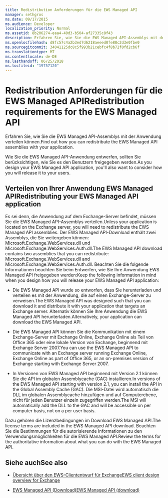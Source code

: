 ```yaml
---
title: Redistribution Anforderungen für die EWS Managed API
manager: sethgros
ms.date: 09/17/2015
ms.audience: Developer
localization_priority: Normal
ms.assetid: 8b206274-eaa4-40d3-b504-af27335c8f43
description: Erfahren Sie, wie Sie die EWS Managed API-Assemblys mit der Anwendung verteilen können.
ms.openlocfilehash: d8fc57c4a2b3ed7d6218aeeed0fe88c2d3e0fbe0
ms.sourcegitcommit: 34041125dc8c5f993b21cebfc4f8b72f0fd2cb6f
ms.translationtype: MT
ms.contentlocale: de-DE
ms.lasthandoff: 06/25/2018
ms.locfileid: "19757120"
---
```

# <a name="redistribution-requirements-for-the-ews-managed-api"></a><span data-ttu-id="9d1d7-103">Redistribution Anforderungen für die EWS Managed API</span><span class="sxs-lookup"><span data-stu-id="9d1d7-103">Redistribution requirements for the EWS Managed API</span></span>

<span data-ttu-id="9d1d7-104">Erfahren Sie, wie Sie die EWS Managed API-Assemblys mit der Anwendung verteilen können.</span><span class="sxs-lookup"><span data-stu-id="9d1d7-104">Find out how you can redistribute the EWS Managed API assemblies with your application.</span></span>
  
<span data-ttu-id="9d1d7-105">Wie Sie die EWS Managed API-Anwendung entwerfen, sollten Sie berücksichtigen, wie Sie es den Benutzern freigegeben werden.</span><span class="sxs-lookup"><span data-stu-id="9d1d7-105">As you design your EWS Managed API application, you'll also want to consider how you will release it to your users.</span></span> 
  
## <a name="redistributing-your-ews-managed-api-application"></a><span data-ttu-id="9d1d7-106">Verteilen von Ihrer Anwendung EWS Managed API</span><span class="sxs-lookup"><span data-stu-id="9d1d7-106">Redistributing your EWS Managed API application</span></span>

<span data-ttu-id="9d1d7-107">Es sei denn, die Anwendung auf dem Exchange-Server befindet, müssen Sie die EWS Managed API-Assemblys verteilen.</span><span class="sxs-lookup"><span data-stu-id="9d1d7-107">Unless your application is located on the Exchange server, you will need to redistribute the EWS Managed API assemblies.</span></span> <span data-ttu-id="9d1d7-108">Der EWS Managed API-Download enthält zwei Assemblys, die Sie weitergeben können: Microsoft.Exchange.WebServices.dll und Microsoft.Exchange.WebServices.Auth.dll.</span><span class="sxs-lookup"><span data-stu-id="9d1d7-108">The EWS Managed API download contains two assemblies that you can redistribute: Microsoft.Exchange.WebServices.dll and Microsoft.Exchange.WebServices.Auth.dll.</span></span> <span data-ttu-id="9d1d7-109">Beachten Sie die folgende Informationen beachten Sie beim Entwerfen, wie Sie Ihre Anwendung EWS Managed API freigegeben werden:</span><span class="sxs-lookup"><span data-stu-id="9d1d7-109">Keep the following information in mind when you design how you will release your EWS Managed API application:</span></span>
  
- <span data-ttu-id="9d1d7-110">Die EWS Managed API wurde so entworfen, dass Sie herunterladen und verteilen es mit der Anwendung, die auf einen Exchange-Server zu verweisen.</span><span class="sxs-lookup"><span data-stu-id="9d1d7-110">The EWS Managed API was designed such that you can download it and distribute it with your application that targets an Exchange server.</span></span> <span data-ttu-id="9d1d7-111">Alternativ können Sie Ihre Anwendung die EWS Managed API herunterladen.</span><span class="sxs-lookup"><span data-stu-id="9d1d7-111">Alternatively, your application can download the EWS Managed API.</span></span>
    
- <span data-ttu-id="9d1d7-112">Die EWS Managed API können Sie die Kommunikation mit einem Exchange-Server mit Exchange Online, Exchange Online als Teil von Office 365 oder eine lokale Version von Exchange, beginnend mit Exchange Server 2007.</span><span class="sxs-lookup"><span data-stu-id="9d1d7-112">You can use the EWS Managed API to communicate with an Exchange server running Exchange Online, Exchange Online as part of Office 365, or an on-premises version of Exchange starting with Exchange Server 2007.</span></span>
    
- <span data-ttu-id="9d1d7-113">In Versionen von EWS Managed API beginnend mit Version 2.1 können Sie die API im globalen Assemblycache (GAC) installieren.</span><span class="sxs-lookup"><span data-stu-id="9d1d7-113">In versions of the EWS Managed API starting with version 2.1, you can install the API in the Global Assembly Cache (GAC).</span></span> <span data-ttu-id="9d1d7-114">Die MSI-Datei wird automatisch die DLL im globalen Assemblycache hinzufügen und auf Computerebene, nicht für jeden Benutzer einzeln zugegriffen werden.</span><span class="sxs-lookup"><span data-stu-id="9d1d7-114">The MSI will automatically add the DLL to the GAC and will be accessible on per computer basis, not on a per user basis.</span></span>
    
<span data-ttu-id="9d1d7-115">Dazu gehören die Lizenzbedingungen im Download EWS Managed API.</span><span class="sxs-lookup"><span data-stu-id="9d1d7-115">The license terms are included in the EWS Managed API download.</span></span> <span data-ttu-id="9d1d7-116">Beachten Sie die Bestimmungen für die autorisierende Informationen zu den Verwendungsmöglichkeiten für die EWS Managed API.</span><span class="sxs-lookup"><span data-stu-id="9d1d7-116">Review the terms for the authoritative information about what you can do with the EWS Managed API.</span></span>
  
## <a name="see-also"></a><span data-ttu-id="9d1d7-117">Siehe auch</span><span class="sxs-lookup"><span data-stu-id="9d1d7-117">See also</span></span>


- [<span data-ttu-id="9d1d7-118">Übersicht über den EWS-Cliententwurf für Exchange</span><span class="sxs-lookup"><span data-stu-id="9d1d7-118">EWS client design overview for Exchange</span></span>](ews-client-design-overview-for-exchange.md)
    
- [<span data-ttu-id="9d1d7-119">EWS Managed API (Download)</span><span class="sxs-lookup"><span data-stu-id="9d1d7-119">EWS Managed API (download)</span></span>](http://aka.ms/ews-managed-api-readme)
    

